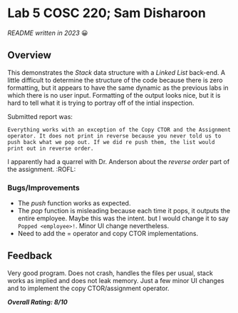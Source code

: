 # Lab 5 COSC 220; Sam Disharoon

*README written in 2023* :grinning:

## Overview

This demonstrates the *Stack* data structure with a *Linked List* back-end. A little difficult to determine the structure of the code because there is zero formatting, but it appears to have the same dynamic as the previous labs in which there is no user input. Formatting of the output looks nice, but it is hard to tell what it is trying to portray off of the intial inspection.

Submitted report was:

`Everything works with an exception of the Copy CTOR and the Assignment operator. It does not print in reverse because you never told us to push back what we pop out. If we did re push them, the list would print out in reverse order. `

I apparently had a quarrel with Dr. Anderson about the *reverse order* part of the assignment. :ROFL:

### Bugs/Improvements

- The *push* function works as expected.
- The *pop* function is misleading because each time it pops, it outputs the entire employee. Maybe this was the intent. but I would change it to say `Popped <employee>!`. Minor UI change nevertheless.
- Need to add the = operator and copy CTOR implementations.

## Feedback

Very good program. Does not crash, handles the files per usual, stack works as implied and does not leak memory. Just a few minor UI changes and to implement the copy CTOR/assignment operator.

***Overall Rating: 8/10***
